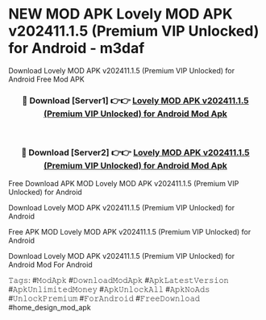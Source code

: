 # NEW MOD APK Lovely MOD APK v202411.1.5 (Premium VIP Unlocked) for Android - m3daf
Download Lovely MOD APK v202411.1.5 (Premium VIP Unlocked) for Android Free Mod APK

<div align="center">
<h3>🔴 Download [Server1] 👉👉 <a href="https://apk-comot.site?title=Lovely_MOD_APK_v202411.1.5_(Premium_VIP_Unlocked)_for_Android">Lovely MOD APK v202411.1.5 (Premium VIP Unlocked) for Android Mod Apk</a></h3><br>

<h3>🔴 Download [Server2] 👉👉 <a href="https://apk-comot.site?title=Lovely_MOD_APK_v202411.1.5_(Premium_VIP_Unlocked)_for_Android">Lovely MOD APK v202411.1.5 (Premium VIP Unlocked) for Android Mod Apk</a></h3>
</div>


Free Download APK MOD Lovely MOD APK v202411.1.5 (Premium VIP Unlocked) for Android

Download Lovely MOD APK v202411.1.5 (Premium VIP Unlocked) for Android 

Free APK MOD Lovely MOD APK v202411.1.5 (Premium VIP Unlocked) for Android 

Download Lovely MOD APK v202411.1.5 (Premium VIP Unlocked) for Android Mod For Android

𝚃𝚊𝚐𝚜: #𝙼𝚘𝚍𝙰𝚙𝚔 #𝙳𝚘𝚠𝚗𝚕𝚘𝚊𝚍𝙼𝚘𝚍𝙰𝚙𝚔 #𝙰𝚙𝚔𝙻𝚊𝚝𝚎𝚜𝚝𝚅𝚎𝚛𝚜𝚒𝚘𝚗 #𝙰𝚙𝚔𝚄𝚗𝚕𝚒𝚖𝚒𝚝𝚎𝚍𝙼𝚘𝚗𝚎𝚢 #𝙰𝚙𝚔𝚄𝚗𝚕𝚘𝚌𝚔𝙰𝚕𝚕 #𝙰𝚙𝚔𝙽𝚘𝙰𝚍𝚜 #𝚄𝚗𝚕𝚘𝚌𝚔𝙿𝚛𝚎𝚖𝚒𝚞𝚖 #𝙵𝚘𝚛𝙰𝚗𝚍𝚛𝚘𝚒𝚍 #𝙵𝚛𝚎𝚎𝙳𝚘𝚠𝚗𝚕𝚘𝚊𝚍 #home_design_mod_apk